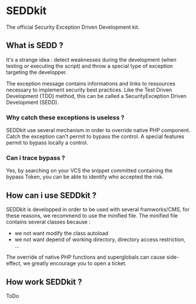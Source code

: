 # SEDDkit
The official Security Exception Driven Development kit.

## What is SEDD ?
It's a strange idea : detect weaknesses during the development (when testing or executing the script) and throw a special type of  exception targeting the developper.

The exception message contains informations and links to ressources necessary to implement security best practices.
Like the Test Driven Development (TDD) method, this can be called a SecurityException Driven Development (SEDD).

### Why catch these exceptions is useless ?
SEDDkit use several mechanism in order to override native PHP component. Catch the exception can't permit to bypass the control. 
A special features permit to bypass locally a control.

### Can i trace bypass ?
Yes, by searching on your VCS the snippet committed containing the bypass Token, you can be able to identify who accepted the risk.

## How can i use SEDDkit ?
SEDDkit is developped in order to be used with several framworks/CMS, for these reasons, we recommend to use the minified file.
The minified file contains several classes because :
- we not want modify the class autoload
- we not want depend of working directory, directory access restriction, ...

The override of native PHP functions and superglobals can cause side-effect, we greatly encourage you to open a ticket. 

## How work SEDDkit ?
ToDo

